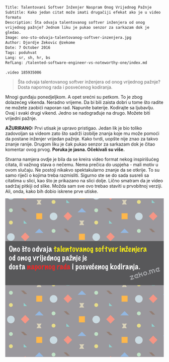 ```.header
Title: Talentovani Softver Inženjer Naspram Onog Vrijednog Pažnje
Subtitle: Kako jedan citat može imati drugačiji efekat ako je u video formatu
Description: Šta odvaja talentovanog softver inženjera od onog vrijednog pažnje? Jednom liku je pukao senzor za sarkazam dok je gledao.
Image: ono-sto-odvaja-talentovanog-softver-inzenjera.jpg
Author: Djordje Zekovic @zekome
Date: 7 October 2016
Tags: poduhvat
Lang: sr, sh, hr, bs
RefLang: /talented-software-engineer-vs-noteworthy-one/index.md
```

`.video 185935006`

> Šta odvaja talentovanog softver inženjera od onog vrijednog pažnje? Dosta napornog rada i posvećenog kodiranja.

Mnogi gunđaju ponedjeljkom. A opet srećni su petkom. To je zbog dolazećeg vikenda. Neradno vrijeme. Da bi bili zaista dobri u tome što radite ne možete zaobići naporan rad. Napunite baterije. Kodirajte sa ljubavlju. Ovaj i svaki drugi vikend. Jedno se nadograđuje na drugo. Možete biti vrijedni pažnje.

**AŽURIRANO:** Prvi utisak je upravo pristigao. Jedan lik je bio toliko zadovoljan sa videom zato što sadrži izobilje znanja koje mu može pomoći da postane inženjer vrijedan pažnje. Kako tvrdi, uopšte nije znao za takvo znanje ranije. Drugom liku je čak pukao senzor za sarkazam dok je čitao komentar ovog prvog. **Poruka je jasna. Očekivali su više.**  

Stvarna namjera ovdje je bila da se kreira video format nekog inspirišućeg citata, ili važnog stava o nečemu. Nema prečica do uspjeha - mali motiv u ovom slučaju. Ne postoji nikakvo spektakularno znanje da se otkrije. To su samo riječi o kojima treba razmisliti. Sigurno ste se do sada susreli sa citatima u slici, kao što je prikazano na slici dolje. Lično smatram da je video sadržaj pitkiji od slike. Možda sam sve ovo trebao staviti u prvobitnoj verziji. Ali, onda, kako bih dobio iskrene prve utiske.

![talented](ono-sto-odvaja-talentovanog-softver-inzenjera.jpg)
